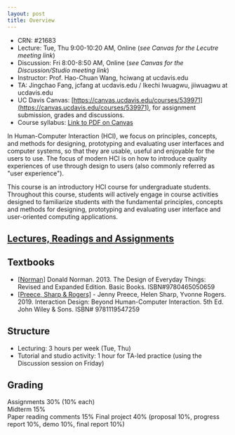 ```yaml
---
layout: post
title: Overview
---
```

- CRN: #21683
- Lecture: Tue, Thu 9:00-10:20 AM, Online (*see Canvas for the Lecutre meeting link*)
- Discussion: Fri 8:00-8:50 AM, Online (*see Canvas for the Discussion/Studio meeting link*)
- Instructor: Prof. Hao-Chuan Wang, hciwang at ucdavis.edu
- TA: Jingchao Fang, jcfang at ucdavis.edu / Ikechi Iwuagwu, jiiwuagwu at ucdavis.edu 
- UC Davis Canvas: [https://canvas.ucdavis.edu/courses/539971](https://canvas.ucdavis.edu/courses/539971), for assignment submission, grades and discussions.
- Course syllabus: [Link to PDF on Canvas](https://canvas.ucdavis.edu/courses/539971/files?preview=11190787)

In Human-Computer Interaction (HCI), we focus on principles, concepts, and methods for designing, prototyping and evaluating user interfaces and computer systems, so that they are usable, useful and enjoyable for the users to use. The focus of modern HCI is on how to introduce quality experiences of use through design to users (also commonly referred as "user experience").

This course is an introductory HCI course for undergraduate students. Throughout this course, students will actively engage in course activities designed to familiarize students with the fundamental principles, concepts and methods for designing, prototyping and evaluating user interface and user-oriented computing applications.

## [Lectures, Readings and Assignments](https://hciwang.github.io/lectures/)

## Textbooks
- [[Norman]](https://www.basicbooks.com/titles/don-norman/the-design-of-everyday-things/9780465050659/) Donald Norman. 2013. The Design of Everyday Things: Revised and Expanded Edition. Basic Books. ISBN#9780465050659
- [[Preece, Sharp & Rogers]](http://www.id-book.com/) -	Jenny Preece, Helen Sharp, Yvonne Rogers. 2019. Interaction Design: Beyond Human-Computer Interaction. 5th Ed. John Wiley & Sons. ISBN# 9781119547259

## Structure

- Lecturing: 3 hours per week (Tue, Thu)  
- Tutorial and studio activity: 1 hour for TA-led practice (using the Discussion session on Friday)  

## Grading
Assignments 30% (10% each)  
Midterm 15%  
Paper reading comments 15%
Final project 40% (proposal 10%, progress report 10%, demo 10%, final report 10%) 

